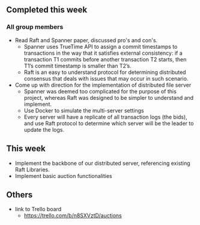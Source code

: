 ## Completed this week ##
### All group members ###
* Read Raft and Spanner paper, discussed pro's and con's.
	* Spanner uses TrueTime API to assign a commit timestamps to transactions in the way that it satisfies external consistency: if a transaction T1 commits before another transaction T2 starts, then T1’s commit timestamp is smaller than T2’s.
	* Raft is an easy to understand protocol for determining distributed consensus that deals with issues that may occur in such scenario.
* Come up with direction for the implementation of distributed file server
	* Spanner was deemed too complicated for the purpose of this project, whereas Raft was designed to be simpler to understand and implement.
	* Use Docker to simulate the multi-server settings
	* Every server will have a replicate of all transaction logs (the bids), and use Raft protocol to determine which server will be the leader to update the logs.


## This week ##
* Implement the backbone of our distributed server, referencing existing Raft Libraries.
* Implement basic auction functionalities


## Others ##
* link to Trello board
	* https://trello.com/b/n8SXVztD/auctions

